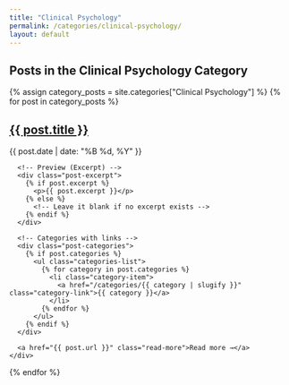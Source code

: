 ```yaml
---
title: "Clinical Psychology"
permalink: /categories/clinical-psychology/
layout: default
---
```


<head>
  <link rel="stylesheet" href="{{ site.baseurl }}/assets/css/style.css">
</head>

<h2>Posts in the Clinical Psychology Category</h2>

<div class="posts-list">
  {% assign category_posts = site.categories["Clinical Psychology"] %}
  {% for post in category_posts %}
    <div class="post-preview">
      <h2><a href="{{ post.url }}" class="post-title">{{ post.title }}</a></h2>
      <p class="post-date">{{ post.date | date: "%B %d, %Y" }}</p>

      <!-- Preview (Excerpt) -->
      <div class="post-excerpt">
        {% if post.excerpt %}
          <p>{{ post.excerpt }}</p>
        {% else %}
          <!-- Leave it blank if no excerpt exists -->
        {% endif %}
      </div>

      <!-- Categories with links -->
      <div class="post-categories">
        {% if post.categories %}
          <ul class="categories-list">
            {% for category in post.categories %}
              <li class="category-item">
                <a href="/categories/{{ category | slugify }}" class="category-link">{{ category }}</a>
              </li>
            {% endfor %}
          </ul>
        {% endif %}
      </div>

      <a href="{{ post.url }}" class="read-more">Read more →</a>
    </div>
  {% endfor %}
</div>

